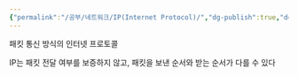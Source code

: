 ```yaml
---
{"permalink":"/공부/네트워크/IP(Internet Protocol)/","dg-publish":true,"dgPassFrontmatter":true}
---
```


패킷 통신 방식의 인터넷 프로토콜

IP는 패킷 전달 여부를 보증하지 않고, 패킷을 보낸 순서와 받는 순서가 다를 수 있다